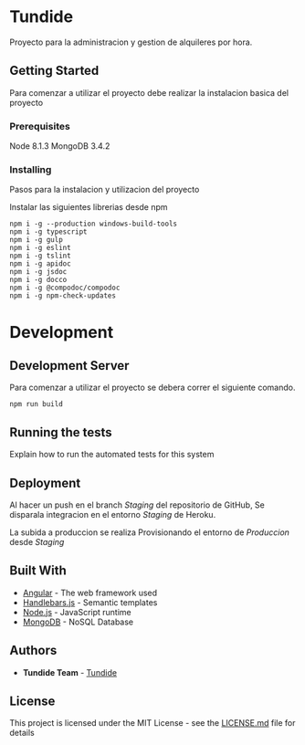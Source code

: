 # Tundide

Proyecto para la administracion y gestion de alquileres por hora. 

## Getting Started

Para comenzar a utilizar el proyecto debe realizar la instalacion basica del proyecto

### Prerequisites

Node 8.1.3
MongoDB 3.4.2

### Installing

Pasos para la instalacion y utilizacion del proyecto

Instalar las siguientes librerias desde npm

```
npm i -g --production windows-build-tools
npm i -g typescript
npm i -g gulp
npm i -g eslint
npm i -g tslint
npm i -g apidoc
npm i -g jsdoc
npm i -g docco
npm i -g @compodoc/compodoc
npm i -g npm-check-updates
```

# Development
## Development Server

Para comenzar a utilizar el proyecto se debera correr el siguiente comando.

```
npm run build
```

## Running the tests

Explain how to run the automated tests for this system

## Deployment

Al hacer un push en el branch *Staging* del repositorio de GitHub, Se disparala integracion en el entorno *Staging* de Heroku.

La subida a produccion se realiza Provisionando el entorno de *Produccion* desde *Staging*

## Built With

* [Angular](https://angular.io/) - The web framework used
* [Handlebars.js](http://handlebarsjs.com/) - Semantic templates
* [Node.js](https://nodejs.org/) - JavaScript runtime
* [MongoDB](https://www.mongodb.com/) - NoSQL Database

## Authors

* **Tundide Team** - [Tundide](http://www.tundide.com)

## License

This project is licensed under the MIT License - see the [LICENSE.md](LICENSE.md) file for details